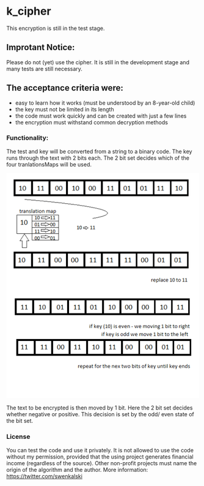 # k_cipher
This encryption is still in the test stage.

## Improtant Notice:
Please do not (yet) use the cipher. It is still in the development stage and many tests are still necessary. 

## The acceptance criteria were:
- easy to learn how it works (must be understood by an 8-year-old child)
- the key must not be limited in its length
- the code must work quickly and can be created with just a few lines
- the encryption must withstand common decryption methods

### Functionality:
The test and key will be converted from a string to a binary code.
The key runs through the text with 2 bits each. The 2 bit set decides which of the four tranlationsMaps will be used.

![schema of k_cipher](https://raw.githubusercontent.com/skalski/k_cipher/master/readme_assets/01.png)


The text to be encrypted is then moved by 1 bit. Here the 2 bit set decides whether negative or positive. This decision is set by the odd/ even state of the bit set.

### License
You can test the code and use it privately. It is not allowed to use the code without my permission, provided that the using project generates financial income (regardless of the source).
Other non-profit projects must name the origin of the algorithm and the author.
More information: https://twitter.com/swenkalski


